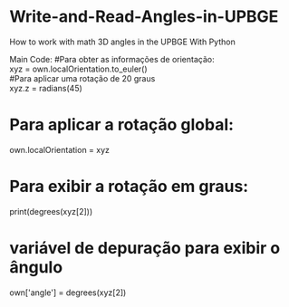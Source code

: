 # Write-and-Read-Angles-in-UPBGE
How to work with math 3D angles in the UPBGE With Python


Main Code:
#Para obter as informações de orientação:<br>
xyz = own.localOrientation.to_euler() <br>
#Para aplicar uma rotação de 20 graus<br>
xyz.z = radians(45)<br>
# Para aplicar a rotação global:<br>
own.localOrientation = xyz<br>
# Para exibir a rotação em graus:<br>
print(degrees(xyz[2]))<br>
# variável de depuração para exibir o ângulo<br>
own['angle'] = degrees(xyz[2])<br>

